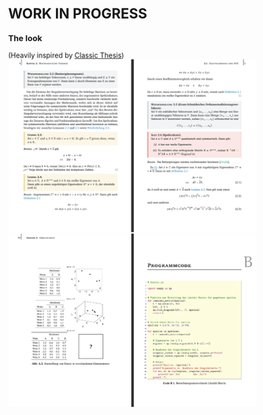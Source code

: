 # WORK IN PROGRESS

### The look
(Heavily inspired by [Classic Thesis](https://ctan.org/pkg/classicthesis))
![Look1](figures/look1.png)
![Look2](figures/look2.png)